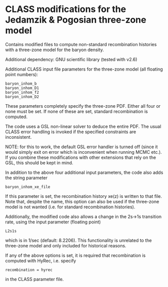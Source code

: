# CLASS modifications for the Jedamzik & Pogosian three-zone model

Contains modified files to compute non-standard recombination histories
with a three-zone model for the baryon density.

Additional dependency: GNU scientific library (tested with v2.6)

Additional CLASS input file parameters for the three-zone model (all floating point numbers):
```
baryon_inhom_b
baryon_inhom_D1
baryon_inhom_f2
baryon_inhom_D2
```
These parameters completely specify the three-zone PDF.
Either all four or none must be set.
If none of these are set, standard recombination is computed.

The code uses a GSL non-linear solver to deduce the entire PDF.
The usual CLASS error handling is invoked if the specified constraints are inconsistent.

NOTE: for this to work, the default GSL error handler is turned off (since it would simply exit on error which
is inconvenient when running MCMC etc.). If you combine these modifications with other extensions
that rely on the GSL, this should be kept in mind.

In addition to the above four additional input parameters, the code also adds the string parameter
```
baryon_inhom_xe_file
```
If this parameter is set, the recombination history xe(z) is written to that file.
Note that, despite the name, this option can also be used if the three-zone model is not wanted
(i.e. for standard recombination histories).

Additionally, the modified code also allows a change in the 2s->1s transition rate,
using the input parameter (floating point)
```
L2s1s
```
which is in 1/sec (default: 8.2206).
This functionality is unrelated to the three-zone model and only included for historical reasons.

If any of the above options is set, it is required that recombination is computed with HyRec,
i.e. specify
```
recombination = hyrec
```
in the CLASS parameter file.
